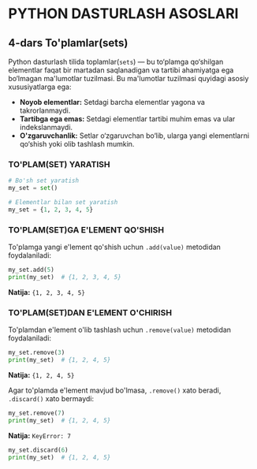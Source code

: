 # PYTHON DASTURLASH ASOSLARI

## 4-dars To'plamlar(sets)

Python dasturlash tilida toplamlar(`sets`) — bu to‘plamga qo‘shilgan elementlar faqat bir martadan saqlanadigan va tartibi ahamiyatga ega bo‘lmagan ma'lumotlar tuzilmasi. Bu ma'lumotlar tuzilmasi quyidagi asosiy xususiyatlarga ega:
- **Noyob elementlar:** Setdagi barcha elementlar yagona va takrorlanmaydi.
- **Tartibga ega emas:** Setdagi elementlar tartibi muhim emas va ular indekslanmaydi.
- **O'zgaruvchanlik:** Setlar o‘zgaruvchan bo‘lib, ularga yangi elementlarni qo‘shish yoki olib tashlash mumkin.

### TO'PLAM(SET) YARATISH

```python
# Bo'sh set yaratish
my_set = set()

# Elementlar bilan set yaratish
my_set = {1, 2, 3, 4, 5}
```

### TO'PLAM(SET)GA E'LEMENT QO'SHISH
To'plamga yangi e'lement qo'shish uchun `.add(value)` metodidan foydalaniladi:
```python
my_set.add(5)
print(my_set)  # {1, 2, 3, 4, 5}
```

**Natija:** `{1, 2, 3, 4, 5}`

### TO'PLAM(SET)DAN E'LEMENT O'CHIRISH
To'plamdan e'lement o'lib tashlash uchun `.remove(value)` metodidan foydalaniladi:
```python
my_set.remove(3)
print(my_set)  # {1, 2, 4, 5}
```

**Natija:** `{1, 2, 4, 5}`

Agar to'plamda e'lement mavjud bo'lmasa, `.remove()` xato beradi, `.discard()` xato bermaydi:

```python
my_set.remove(7)
print(my_set)  # {1, 2, 4, 5}
```

**Natija:** `KeyError: 7` 


```python
my_set.discard(6)
print(my_set)  # {1, 2, 4, 5}
```